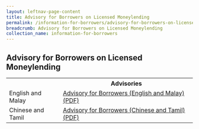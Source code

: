 ```yaml
---
layout: leftnav-page-content
title: Advisory for Borrowers on Licensed Moneylending
permalink: /information-for-borrowers/advisory-for-borrowers-on-licensed-moneylending/
breadcrumb: Advisory for Borrowers on Licensed Moneylending
collection_name: information-for-borrowers
---
```

Advisory for Borrowers on Licensed Moneylending
---
<table>
  <tr>
    <th></th>
    <th>Advisories</th>
  </tr>
   <tr>
    <td>English and Malay</td>
    <td>
       <a href="/files/Advisory-English-Malay.pdf" target="_blank">Advisory for Borrowers (English and Malay) (PDF)</a>
    </td>
  </tr>
   <tr>
    <td>Chinese and Tamil</td>
    <td>
      <a href="/files/Advisory-Chinese-Tamil.pdf" target="_blank">Advisory for Borrowers (Chinese and Tamil) (PDF) </a>
    </td>
